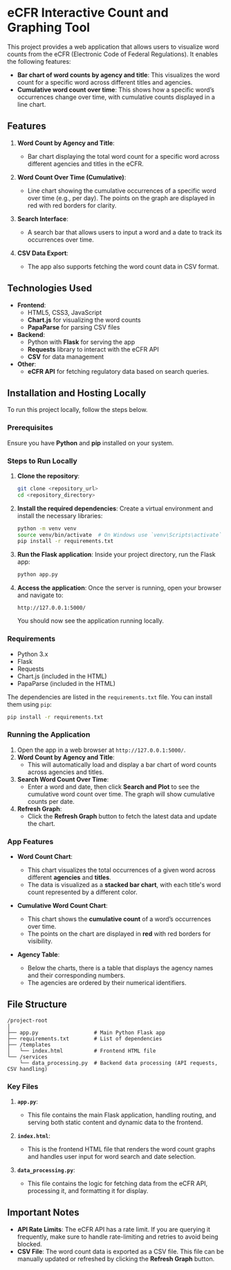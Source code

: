 
# **eCFR Interactive Count and Graphing Tool**

This project provides a web application that allows users to visualize word counts from the eCFR (Electronic Code of Federal Regulations). It enables the following features:

- **Bar chart of word counts by agency and title**: This visualizes the word count for a specific word across different titles and agencies.
- **Cumulative word count over time**: This shows how a specific word’s occurrences change over time, with cumulative counts displayed in a line chart.

## **Features**

1. **Word Count by Agency and Title**:
    - Bar chart displaying the total word count for a specific word across different agencies and titles in the eCFR.

2. **Word Count Over Time (Cumulative)**:
    - Line chart showing the cumulative occurrences of a specific word over time (e.g., per day). The points on the graph are displayed in red with red borders for clarity.

3. **Search Interface**:
    - A search bar that allows users to input a word and a date to track its occurrences over time.

4. **CSV Data Export**:
    - The app also supports fetching the word count data in CSV format.

## **Technologies Used**

- **Frontend**:
    - HTML5, CSS3, JavaScript
    - **Chart.js** for visualizing the word counts
    - **PapaParse** for parsing CSV files
- **Backend**:
    - Python with **Flask** for serving the app
    - **Requests** library to interact with the eCFR API
    - **CSV** for data management
- **Other**:
    - **eCFR API** for fetching regulatory data based on search queries.

## **Installation and Hosting Locally**

To run this project locally, follow the steps below.

### **Prerequisites**
Ensure you have **Python** and **pip** installed on your system.

### **Steps to Run Locally**

1. **Clone the repository**:
    ```bash
    git clone <repository_url>
    cd <repository_directory>
    ```

2. **Install the required dependencies**:
    Create a virtual environment and install the necessary libraries:
    ```bash
    python -m venv venv
    source venv/bin/activate  # On Windows use `venv\Scripts\activate`
    pip install -r requirements.txt
    ```

3. **Run the Flask application**:
    Inside your project directory, run the Flask app:
    ```bash
    python app.py
    ```

4. **Access the application**:
    Once the server is running, open your browser and navigate to:
    ```
    http://127.0.0.1:5000/
    ```

    You should now see the application running locally.

### **Requirements**

- Python 3.x
- Flask
- Requests
- Chart.js (included in the HTML)
- PapaParse (included in the HTML)

The dependencies are listed in the `requirements.txt` file. You can install them using `pip`:
```bash
pip install -r requirements.txt
```

### **Running the Application**

1. Open the app in a web browser at `http://127.0.0.1:5000/`.
2. **Word Count by Agency and Title**:
   - This will automatically load and display a bar chart of word counts across agencies and titles.
3. **Search Word Count Over Time**:
   - Enter a word and date, then click **Search and Plot** to see the cumulative word count over time. The graph will show cumulative counts per date.
4. **Refresh Graph**:
   - Click the **Refresh Graph** button to fetch the latest data and update the chart.

### **App Features**

- **Word Count Chart**:
    - This chart visualizes the total occurrences of a given word across different **agencies** and **titles**.
    - The data is visualized as a **stacked bar chart**, with each title's word count represented by a different color.

- **Cumulative Word Count Chart**:
    - This chart shows the **cumulative count** of a word’s occurrences over time.
    - The points on the chart are displayed in **red** with red borders for visibility.

- **Agency Table**:
    - Below the charts, there is a table that displays the agency names and their corresponding numbers.
    - The agencies are ordered by their numerical identifiers.

## **File Structure**

```
/project-root
│
├── app.py                  # Main Python Flask app
├── requirements.txt        # List of dependencies
├── /templates
│   └── index.html          # Frontend HTML file
└── /services
    └── data_processing.py  # Backend data processing (API requests, CSV handling)
```

### **Key Files**

1. **`app.py`**:
    - This file contains the main Flask application, handling routing, and serving both static content and dynamic data to the frontend.

2. **`index.html`**:
    - This is the frontend HTML file that renders the word count graphs and handles user input for word search and date selection.

3. **`data_processing.py`**:
    - This file contains the logic for fetching data from the eCFR API, processing it, and formatting it for display.

## **Important Notes**

- **API Rate Limits**: The eCFR API has a rate limit. If you are querying it frequently, make sure to handle rate-limiting and retries to avoid being blocked.
- **CSV File**: The word count data is exported as a CSV file. This file can be manually updated or refreshed by clicking the **Refresh Graph** button.
